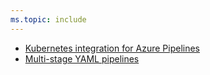 ```yaml
---
ms.topic: include
---
```


- [Kubernetes integration for Azure Pipelines](#kubernetes-integration-for-azure-pipelines)
- [Multi-stage YAML pipelines](#multi-stage-yaml-pipelines)